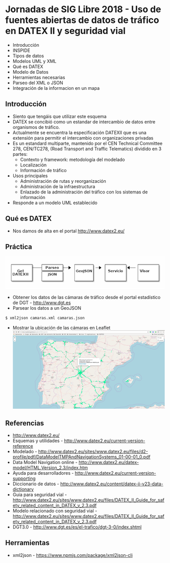 # Jornadas de SIG Libre 2018 - Uso de fuentes abiertas de datos de tráfico en DATEX II y seguridad vial

* Introducción
* INSPIDE
* Tipos de datos
* Modelos UML y XML
* Qué es DATEX
* Modelo de Datos
* Herramientas necesarias
* Parseo del XML o JSON
* Integración de la informacion en un mapa

## Introducción
* Siento que tengáis que utilizar este esquema
* DATEX se concibió como un estandar de intercambio de datos entre organismos de tráfico.
* Actualmente se encuentra la especificación DATEXII que es una extensión para permitir el intercambio con organizaciones privadas
* Es un estandard multiparte, mantenido por el  CEN Technical Committee 278, CEN/TC278, (Road Transport and Traffic Telematics) dividido en 3 partes:
    - Contexto y framework: metodología del modelado
    - Localización
    - Información de tráfico
* Usos principales
    - Administración de rutas y reorganización 
    - Administración de la infraestructura
    - Enlazado de la administración del tráfico con los sistemas de información
* Responde a un modelo UML establecido

## Qué es DATEX

* Nos damos de alta en el portal http://www.datex2.eu/

## Práctica
![Dioagrama](taller.png)

* Obtener los datos de las cámaras de tráfico desde el portal estadístico de DGT - http://www.dgt.es
* Parsear los datos a un GeoJSON

```txt
$ xml2json camaras.xml camaras.json

```

* Mostrar la ubicación de las cámaras en Leaflet
![Camaras](mapa.png)

## Referencias
* http://www.datex2.eu/
* Esquemas y utilidades - http://www.datex2.eu/current-version-reference
* Modelado - http://www.datex2.eu/sites/www.datex2.eu/files/d2-profile/pdf/DataModelTMPAndNavigationSystems_01-00-01_0.pdf
* Data Model Navigation online - http://www.datex2.eu/datex-model/HTML.Version_2.3/index.htm
* Ayuda para desarrolladores - http://www.datex2.eu/current-version-supporting
* Diccionario de datos - http://www.datex2.eu/content/datex-ii-v23-data-dictionary
* Guia para seguridad vial - http://www.datex2.eu/sites/www.datex2.eu/files/DATEX_II_Guide_for_safety_related_content_in_DATEX_v_2.3.pdf
* Modelo relacionado con seguridad vial - http://www.datex2.eu/sites/www.datex2.eu/files/DATEX_II_Guide_for_safety_related_content_in_DATEX_v_2.3.pdf
* DGT3.0 -  http://www.dgt.es/es/el-trafico/dgt-3-0/index.shtml

## Herramientas
* xml2json - https://www.npmjs.com/package/xml2json-cli
